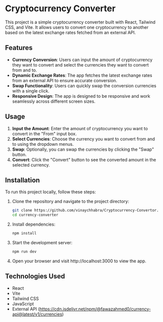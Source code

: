 # Cryptocurrency Converter

This project is a simple cryptocurrency converter built with React, Tailwind CSS, and Vite. It allows users to convert one cryptocurrency to another based on the latest exchange rates fetched from an external API.

## Features

- **Currency Conversion**: Users can input the amount of cryptocurrency they want to convert and select the currencies they want to convert from and to.
- **Dynamic Exchange Rates**: The app fetches the latest exchange rates from an external API to ensure accurate conversion.
- **Swap Functionality**: Users can quickly swap the conversion currencies with a single click.
- **Responsive Design**: The app is designed to be responsive and work seamlessly across different screen sizes.

## Usage

1. **Input the Amount**: Enter the amount of cryptocurrency you want to convert in the "From" input box.
2. **Select Currencies**: Choose the currency you want to convert from and to using the dropdown menus.
3. **Swap**: Optionally, you can swap the currencies by clicking the "Swap" button.
4. **Convert**: Click the "Convert" button to see the converted amount in the selected currency.

## Installation

To run this project locally, follow these steps:

1. Clone the repository and navigate to the project directory:

   ```bash
   git clone https://github.com/vinaychhabra/Cryptocurrency-Convertor.git
   cd currency-converter
    ```
2. Install dependencies:
    ```bash
    npm install
    ```
3. Start the development server:
    ```bash
    npm run dev
    ```
4. Open your browser and visit http://localhost:3000 to view the app.

## Technologies Used

- React
- Vite
- Tailwind CSS
- JavaScript
- External API (https://cdn.jsdelivr.net/npm/@fawazahmed0/currency-api@latest/v1/currencies)
